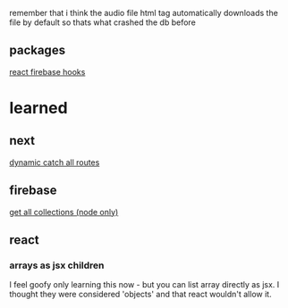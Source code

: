 remember that i think the audio file html tag automatically downloads the file by default so thats what crashed the db before

## packages
[react firebase hooks](https://www.npmjs.com/package/react-firebase-hooks)


# learned

## next
[dynamic catch all routes](https://nextjs.org/docs/routing/dynamic-routes)

## firebase

[get all collections (node only)](https://googleapis.dev/nodejs/firestore/latest/Firestore.html#listCollections)


## react

### arrays as jsx children

I feel goofy only learning this now - but you can list array directly as jsx. I thought they were considered 'objects' and that react wouldn't allow it.